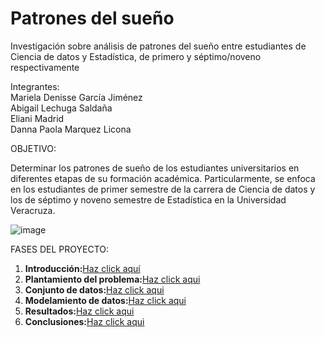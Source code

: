 # Patrones del sueño
Investigación sobre análisis de patrones del sueño entre estudiantes de Ciencia de datos y Estadística, de primero y séptimo/noveno respectivamente

Integrantes:          
Mariela Denisse García Jiménez   
Abigail Lechuga Saldaña	  
Eliani Madrid     
Danna Paola Marquez Licona  

OBJETIVO: 

Determinar los patrones de sueño de los estudiantes universitarios en diferentes etapas de su formación académica. Particularmente, se enfoca en los estudiantes
de primer semestre de la carrera de Ciencia de datos y los de séptimo y noveno semestre
de Estadística en la Universidad Veracruza. 

![image](https://github.com/user-attachments/assets/affc048d-a39b-4235-a5ed-5adf578f8699)

FASES DEL PROYECTO: 
1. **Introducción:**[Haz click aquí](Introducción.md)
3. **Plantamiento del problema:**[Haz click aqui](Planteamiento-del-problema.md)
4. **Conjunto de datos:**[Haz click aqui](Conjunto.md)
5. **Modelamiento de datos:**[Haz click aqui](Modelamiento-de-datos.md)
6. **Resultados:**[Haz click aqui](Resultados.md)
7. **Conclusiones:**[Haz click aqui](Conclusiones.md)

